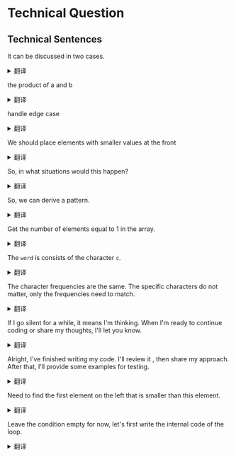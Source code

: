 # Technical Question

## Technical Sentences

It can be discussed in two cases.

<details>
  <summary>翻译</summary>
  可以分成两种情况讨论
</details>

the product of a and b

<details>
  <summary>翻译</summary>
  a 和 b 的乘积
</details>

handle edge case

<details>
  <summary>翻译</summary>
  处理边界情况
</details>

We should place elements with smaller values at the front

<details>
  <summary>翻译</summary>
  我们应该把数值小的元素放在前面
</details>

So, in what situations would this happen?

<details>
  <summary>翻译</summary>
  所以，什么情况下会发生？
</details>

So, we can derive a pattern.

<details>
  <summary>翻译</summary>
  我们可以得出一个结论。
</details>

Get the number of elements equal to 1 in the array.

<details>
  <summary>翻译</summary>
  获取数组中值为1的元素的数量。
</details>

The `word` is consists of the character `c`.

<details>
  <summary>翻译</summary>
  `word` 由字符串 `c` 组成
</details>

The character frequencies are the same. The specific characters do not matter, only the frequencies need to match.

<details>
  <summary>翻译</summary>
  字符频次相同。跟具体是什么字符无关，只要频次相同即可。
</details>

If I go silent for a while, it means I'm thinking. When I'm ready to continue coding or share my thoughts, I'll let you know.

<details>
  <summary>翻译</summary>
  如果我沉默了一会儿
</details>

Alright, I've finished writing my code. I'll review it , then share my approach. After that, I'll provide some examples for testing.

<details>
  <summary>翻译</summary>
</details>

Need to find the first element on the left that is smaller than this element.

<details>
  <summary>翻译</summary>
  需要找左边第一个小于这个元素的元素
</details>

Leave the condition empty for now, let's first write the internal code of the loop.

<details>
  <summary>翻译</summary>
  这里判断条件先空着，我们先写循环的内部代码
</details>
